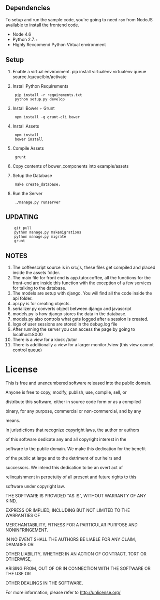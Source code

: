 ## Dependencies

To setup and run the sample code, you're going to need `npm` from NodeJS available to install the frontend code.
* Node 4.6
* Python 2.7.+
* Highly Reccomend Python Virtual environment

## Setup

1. Enable a virtual environment.
		pip install virtualenv
		virtualenv queue
		source /queue/bin/activate

2. Install Python Requirements

        pip install -r requirements.txt
        python setup.py develop

3. Install Bower + Grunt

		npm install -g grunt-cli bower

4. Install Assets

        npm install
        bower install

5. Compile Assets

        grunt

6. Copy contents of bower_components into example/assets

7. Setup the Database

        make create_database;

8. Run the Server

        ./manage.py runserver

## UPDATING ##

		git pull
		python manage.py makemigrations
		python manage.py migrate
		grunt


## NOTES ##

1.	The coffeescript source is in src/js, these files get compiled and placed inside the assets folder.
2.	The main file for front end is app.tutor.coffee, all the functions for the front-end are inside this function with the exception of a few services for talking to the database.
3.	The models are setup with django. You will find all the code inside the api folder.
4.	api.py is for creating objects.
5.	serializer.py converts object between django and javascript
6.	models.py is how django stores the data in the database.
7.	models.py also controls what gets logged after a session is created.
8.	logs of user sessions are stored in the debug.log file
9.	After running the server you can access the page by going to localhost:8000
10.	There is a view for a kiosk /tutor
11.	There is additionally a view for a larger monitor /view (this view cannot control queue)



# License #
This is free and unencumbered software released into the public domain.



Anyone is free to copy, modify, publish, use, compile, sell, or

distribute this software, either in source code form or as a compiled

binary, for any purpose, commercial or non-commercial, and by any

means.



In jurisdictions that recognize copyright laws, the author or authors

of this software dedicate any and all copyright interest in the

software to the public domain. We make this dedication for the benefit

of the public at large and to the detriment of our heirs and

successors. We intend this dedication to be an overt act of

relinquishment in perpetuity of all present and future rights to this

software under copyright law.



THE SOFTWARE IS PROVIDED "AS IS", WITHOUT WARRANTY OF ANY KIND,

EXPRESS OR IMPLIED, INCLUDING BUT NOT LIMITED TO THE WARRANTIES OF

MERCHANTABILITY, FITNESS FOR A PARTICULAR PURPOSE AND NONINFRINGEMENT.

IN NO EVENT SHALL THE AUTHORS BE LIABLE FOR ANY CLAIM, DAMAGES OR

OTHER LIABILITY, WHETHER IN AN ACTION OF CONTRACT, TORT OR OTHERWISE,

ARISING FROM, OUT OF OR IN CONNECTION WITH THE SOFTWARE OR THE USE OR

OTHER DEALINGS IN THE SOFTWARE.



For more information, please refer to <http://unlicense.org/>
